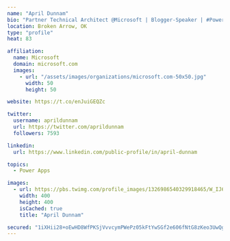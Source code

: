 ```yaml
---
name: "April Dunnam"
bio: "Partner Technical Architect @Microsoft | Blogger-Speaker | #PowerApps, #PowerAutomate, #Office365, #SharePoint | #WIT | #Karaoke Queen"
location: Broken Arrow, OK
type: "profile"
heat: 83

affiliation:
  name: Microsoft
  domain: microsoft.com
  images:
    - url: "/assets/images/organizations/microsoft.com-50x50.jpg"
      width: 50
      height: 50

website: https://t.co/enJuiGEQZc

twitter:
  username: aprildunnam
  url: https://twitter.com/aprildunnam
  followers: 7593

linkedin:
  url: https://www.linkedin.com/public-profile/in/april-dunnam

topics:
  - Power Apps

images:
  - url: https://pbs.twimg.com/profile_images/1326986540329918465/W_IJ6Ih2_400x400.jpg
    width: 400
    height: 400
    isCached: true
    title: "April Dunnam"

secured: "1iXHii28+oEwHD8WfPKSjVvvcymPWePz05kFtYwSGf2e606fNtG8zKeo3UwQgD1gycazt4DqOFryoppAHvx9bZPvDDvkooR3jfXsiDPz9vLMch7LNEiSQQUc63kqaVdvWiufm/iELWKXbBXfuLMgk2+B9zVJDW1hgry+sJIpj50XoxAuZ2puEKJKo1kUkizS2XmvjNCSGw48cTbv9gu1oBIYEUZTnIadx7G1I1TC0yGZW0910N4DiB+7jBWrEQ+s+zzGZUWefOadSUtTGVlbiJIG0qB89dkTl/PAYf62/OONi5cFhp7jCxk0e3uVK3kUxNPsJZEIOwR68E41KNP4MTLNKiFArLSZ9s3qKBGT9vnweykmXBrGWbBQxpb+kXh0DPoaR9hBZTp32o+0em6ec7d02AuYM4DaWCVCdNaAi0g=;qQqxYKvDyBs6ahxL1Gk8Fw=="
---
```


